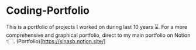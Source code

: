 # Coding-Portfolio
This is a portfolio of projects I worked on during last 10 years ⌛.
For a more comprehensive and graphical portfolio, direct to my main portfolio on Notion 👇🏻.
(Portfolio)[https://sinasb.notion.site/]
